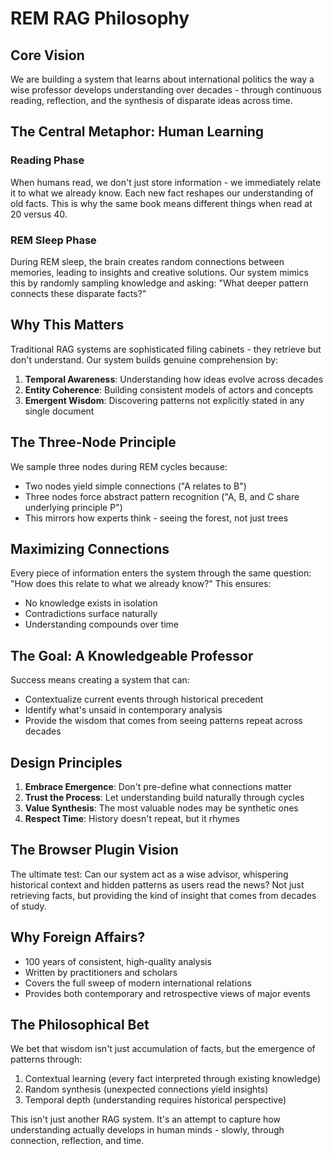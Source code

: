# REM RAG Philosophy

## Core Vision

We are building a system that learns about international politics the way a wise professor develops understanding over decades - through continuous reading, reflection, and the synthesis of disparate ideas across time.

## The Central Metaphor: Human Learning

### Reading Phase
When humans read, we don't just store information - we immediately relate it to what we already know. Each new fact reshapes our understanding of old facts. This is why the same book means different things when read at 20 versus 40.

### REM Sleep Phase
During REM sleep, the brain creates random connections between memories, leading to insights and creative solutions. Our system mimics this by randomly sampling knowledge and asking: "What deeper pattern connects these disparate facts?"

## Why This Matters

Traditional RAG systems are sophisticated filing cabinets - they retrieve but don't understand. Our system builds genuine comprehension by:

1. **Temporal Awareness**: Understanding how ideas evolve across decades
2. **Entity Coherence**: Building consistent models of actors and concepts
3. **Emergent Wisdom**: Discovering patterns not explicitly stated in any single document

## The Three-Node Principle

We sample three nodes during REM cycles because:
- Two nodes yield simple connections ("A relates to B")
- Three nodes force abstract pattern recognition ("A, B, and C share underlying principle P")
- This mirrors how experts think - seeing the forest, not just trees

## Maximizing Connections

Every piece of information enters the system through the same question: "How does this relate to what we already know?" This ensures:
- No knowledge exists in isolation
- Contradictions surface naturally
- Understanding compounds over time

## The Goal: A Knowledgeable Professor

Success means creating a system that can:
- Contextualize current events through historical precedent
- Identify what's unsaid in contemporary analysis
- Provide the wisdom that comes from seeing patterns repeat across decades

## Design Principles

1. **Embrace Emergence**: Don't pre-define what connections matter
2. **Trust the Process**: Let understanding build naturally through cycles
3. **Value Synthesis**: The most valuable nodes may be synthetic ones
4. **Respect Time**: History doesn't repeat, but it rhymes

## The Browser Plugin Vision

The ultimate test: Can our system act as a wise advisor, whispering historical context and hidden patterns as users read the news? Not just retrieving facts, but providing the kind of insight that comes from decades of study.

## Why Foreign Affairs?

- 100 years of consistent, high-quality analysis
- Written by practitioners and scholars
- Covers the full sweep of modern international relations
- Provides both contemporary and retrospective views of major events

## The Philosophical Bet

We bet that wisdom isn't just accumulation of facts, but the emergence of patterns through:
1. Contextual learning (every fact interpreted through existing knowledge)
2. Random synthesis (unexpected connections yield insights)
3. Temporal depth (understanding requires historical perspective)

This isn't just another RAG system. It's an attempt to capture how understanding actually develops in human minds - slowly, through connection, reflection, and time.